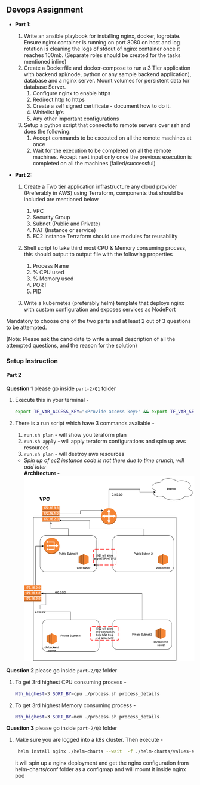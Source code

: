## Devops Assignment

* **Part 1:**
  1. Write an ansible playbook for installing nginx, docker, logrotate. Ensure nginx container is running on port 8080 on host and log rotation is cleaning the logs of stdout of nginx container once it reaches 100mb. (Separate roles should be created for the tasks mentioned inline) 
  2. Create a Dockerfile and docker-compose to run a 3 Tier application with backend api(node, python or any sample backend   application), database and a nginx server. Mount volumes for persistent data for database Server.
     1. Configure nginx to enable https
     2. Redirect http to https
     3. Create a self signed certificate - document how to do it.
     4. Whitelist Ip’s
     5. Any other important configurations
  3. Setup a python script that connects to remote servers over ssh and does the following:
      1. Accept commands to be executed on all the remote machines at once
      2. Wait for the execution to be completed on all the remote machines. Accept next input only once the previous execution is completed on all the machines (failed/successful)


* **Part 2:**
  1. Create a Two tier application infrastructure any cloud provider (Preferably in AWS) using Terraform, components that should be included are mentioned below  
     1. VPC 
     2. Security Group
     3. Subnet (Public and Private)
     4. NAT (Instance or service)
     5. EC2 instance 
    Terraform should use modules for reusability
  
  2. Shell script to take third most CPU & Memory consuming process, this should output to output file with the following properties
     1. Process Name 
     2. % CPU  used 
     3. % Memory used  
     4. PORT 
     5. PID
  
  3. Write a kubernetes (preferably helm) template that deploys nginx with custom configuration and exposes services as NodePort



Mandatory to choose one of the two parts and at least 2 out of 3 questions to be attempted.

(Note: Please ask the candidate to write a small description of all the attempted questions, and the reason for the solution)


### Setup Instruction

#### Part 2 
**Question 1**
please go inside `part-2/Q1` folder
1. Execute this in your terminal - 
   ```bash
   export TF_VAR_ACCESS_KEY="<Provide access key>" && export TF_VAR_SECRET_KEY="<Provide secret key>"
   ```
2. There is a run script which have 3 commands avaliable - 
   1. `run.sh plan` - will show you teraform plan
   2. `run.sh apply` - will apply teraform configurations and spin up aws resources
   3. `run.sh plan` - will destroy aws resources
   
   * *Spin up of ec2 instance code is not there due to time crunch, will add later*
   <br> **Architecture -**
   ![Architecture](./part-2/Q1/images/architecture.png)


**Question 2**
   please go inside `part-2/Q2` folder
   1. To get 3rd highest CPU consuming process -
      ```bash
      Nth_highest=3 SORT_BY=cpu ./process.sh process_details
      ```
   2. To get 3rd highest Memory consuming process -
      ```bash
      Nth_highest=3 SORT_BY=mem ./process.sh process_details
      ```

**Question 3**
   please go inside `part-2/Q3` folder
   1. Make sure you are logged into a k8s cluster. Then execute - 
      ```bash
       helm install nginx ./helm-charts --wait  -f ./helm-charts/values-env.yaml
      ```

      it will spin up a nginx deployment and get the nginx configuration from helm-charts/conf folder as a configmap and will mount it inside nginx pod